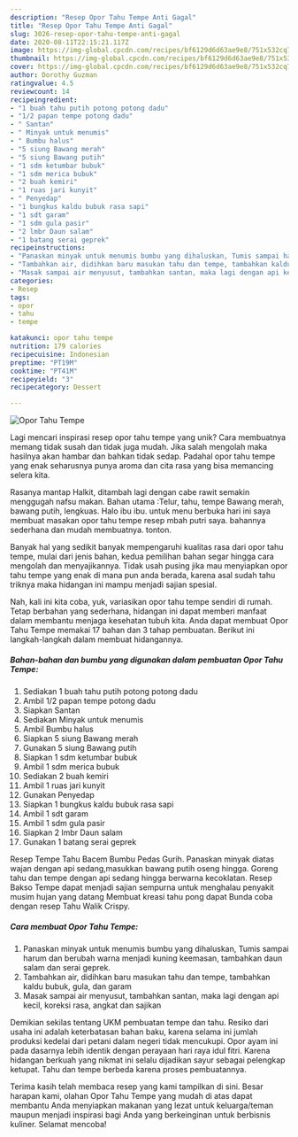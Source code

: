 ```yaml
---
description: "Resep Opor Tahu Tempe Anti Gagal"
title: "Resep Opor Tahu Tempe Anti Gagal"
slug: 3026-resep-opor-tahu-tempe-anti-gagal
date: 2020-08-11T22:15:21.117Z
image: https://img-global.cpcdn.com/recipes/bf6129d6d63ae9e8/751x532cq70/opor-tahu-tempe-foto-resep-utama.jpg
thumbnail: https://img-global.cpcdn.com/recipes/bf6129d6d63ae9e8/751x532cq70/opor-tahu-tempe-foto-resep-utama.jpg
cover: https://img-global.cpcdn.com/recipes/bf6129d6d63ae9e8/751x532cq70/opor-tahu-tempe-foto-resep-utama.jpg
author: Dorothy Guzman
ratingvalue: 4.5
reviewcount: 14
recipeingredient:
- "1 buah tahu putih potong potong dadu"
- "1/2 papan tempe potong dadu"
- " Santan"
- " Minyak untuk menumis"
- " Bumbu halus"
- "5 siung Bawang merah"
- "5 siung Bawang putih"
- "1 sdm ketumbar bubuk"
- "1 sdm merica bubuk"
- "2 buah kemiri"
- "1 ruas jari kunyit"
- " Penyedap"
- "1 bungkus kaldu bubuk rasa sapi"
- "1 sdt garam"
- "1 sdm gula pasir"
- "2 lmbr Daun salam"
- "1 batang serai geprek"
recipeinstructions:
- "Panaskan minyak untuk menumis bumbu yang dihaluskan, Tumis sampai harum dan berubah warna menjadi kuning keemasan, tambahkan daun salam dan serai geprek."
- "Tambahkan air, didihkan baru masukan tahu dan tempe, tambahkan kaldu bubuk, gula, dan garam"
- "Masak sampai air menyusut, tambahkan santan, maka lagi dengan api kecil, koreksi rasa, angkat dan sajikan"
categories:
- Resep
tags:
- opor
- tahu
- tempe

katakunci: opor tahu tempe 
nutrition: 179 calories
recipecuisine: Indonesian
preptime: "PT19M"
cooktime: "PT41M"
recipeyield: "3"
recipecategory: Dessert

---
```



![Opor Tahu Tempe](https://img-global.cpcdn.com/recipes/bf6129d6d63ae9e8/751x532cq70/opor-tahu-tempe-foto-resep-utama.jpg)

Lagi mencari inspirasi resep opor tahu tempe yang unik? Cara membuatnya memang tidak susah dan tidak juga mudah. Jika salah mengolah maka hasilnya akan hambar dan bahkan tidak sedap. Padahal opor tahu tempe yang enak seharusnya punya aroma dan cita rasa yang bisa memancing selera kita.

Rasanya mantap Halkit, ditambah lagi dengan cabe rawit semakin menggugah nafsu makan. Bahan utama :Telur, tahu, tempe Bawang merah, bawang putih, lengkuas. Halo ibu ibu. untuk menu berbuka hari ini saya membuat masakan opor tahu tempe resep mbah putri saya. bahannya sederhana dan mudah membuatnya. tonton.

Banyak hal yang sedikit banyak mempengaruhi kualitas rasa dari opor tahu tempe, mulai dari jenis bahan, kedua pemilihan bahan segar hingga cara mengolah dan menyajikannya. Tidak usah pusing jika mau menyiapkan opor tahu tempe yang enak di mana pun anda berada, karena asal sudah tahu triknya maka hidangan ini mampu menjadi sajian spesial.


Nah, kali ini kita coba, yuk, variasikan opor tahu tempe sendiri di rumah. Tetap berbahan yang sederhana, hidangan ini dapat memberi manfaat dalam membantu menjaga kesehatan tubuh kita. Anda dapat membuat Opor Tahu Tempe memakai 17 bahan dan 3 tahap pembuatan. Berikut ini langkah-langkah dalam membuat hidangannya.

<!--inarticleads1-->

##### Bahan-bahan dan bumbu yang digunakan dalam pembuatan Opor Tahu Tempe:

1. Sediakan 1 buah tahu putih potong potong dadu
1. Ambil 1/2 papan tempe potong dadu
1. Siapkan  Santan
1. Sediakan  Minyak untuk menumis
1. Ambil  Bumbu halus
1. Siapkan 5 siung Bawang merah
1. Gunakan 5 siung Bawang putih
1. Siapkan 1 sdm ketumbar bubuk
1. Ambil 1 sdm merica bubuk
1. Sediakan 2 buah kemiri
1. Ambil 1 ruas jari kunyit
1. Gunakan  Penyedap
1. Siapkan 1 bungkus kaldu bubuk rasa sapi
1. Ambil 1 sdt garam
1. Ambil 1 sdm gula pasir
1. Siapkan 2 lmbr Daun salam
1. Gunakan 1 batang serai geprek


Resep Tempe Tahu Bacem Bumbu Pedas Gurih. Panaskan minyak diatas wajan dengan api sedang,masukkan bawang putih oseng hingga. Goreng tahu dan tempe dengan api sedang hingga berwarna kecoklatan. Resep Bakso Tempe dapat menjadi sajian sempurna untuk menghalau penyakit musim hujan yang datang Membuat kreasi tahu pong dapat Bunda coba dengan resep Tahu Walik Crispy. 

<!--inarticleads2-->

##### Cara membuat Opor Tahu Tempe:

1. Panaskan minyak untuk menumis bumbu yang dihaluskan, Tumis sampai harum dan berubah warna menjadi kuning keemasan, tambahkan daun salam dan serai geprek.
1. Tambahkan air, didihkan baru masukan tahu dan tempe, tambahkan kaldu bubuk, gula, dan garam
1. Masak sampai air menyusut, tambahkan santan, maka lagi dengan api kecil, koreksi rasa, angkat dan sajikan


Demikian sekilas tentang UKM pembuatan tempe dan tahu. Resiko dari usaha ini adalah keterbatasan bahan baku, karena selama ini jumlah produksi kedelai dari petani dalam negeri tidak mencukupi. Opor ayam ini pada dasarnya lebih identik dengan perayaan hari raya idul fitri. Karena hidangan berkuah yang nikmat ini selalu dijadikan sayur sebagai pelengkap ketupat. Tahu dan tempe berbeda karena proses pembuatannya. 

Terima kasih telah membaca resep yang kami tampilkan di sini. Besar harapan kami, olahan Opor Tahu Tempe yang mudah di atas dapat membantu Anda menyiapkan makanan yang lezat untuk keluarga/teman maupun menjadi inspirasi bagi Anda yang berkeinginan untuk berbisnis kuliner. Selamat mencoba!
